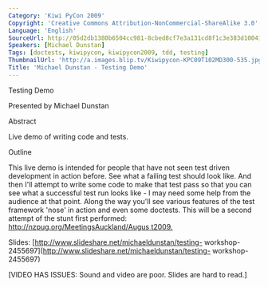 ```yaml
---
Category: 'Kiwi PyCon 2009'
Copyright: 'Creative Commons Attribution-NonCommercial-ShareAlike 3.0'
Language: 'English'
SourceUrl: http://05d2db1380b6504cc981-8cbed8cf7e3a131cd8f1c3e383d10041.r93.cf2.rackcdn.com/kiwi-pycon-2009/134_michael-dunstan-testing-demo.flv
Speakers: [Michael Dunstan]
Tags: [doctests, kiwipycon, kiwipycon2009, tdd, testing]
ThumbnailUrl: 'http://a.images.blip.tv/Kiwipycon-KPC09T102MD300-535.jpg'
Title: 'Michael Dunstan - Testing Demo'
---
```

Testing Demo

Presented by Michael Dunstan

Abstract

Live demo of writing code and tests.

Outline

This live demo is intended for people that have not seen test driven
development in action before. See what a failing test should look like. And
then I'll attempt to write some code to make that test pass so that you can
see what a successful test run looks like - I may need some help from the
audience at that point. Along the way you'll see various features of the test
framework 'nose' in action and even some doctests. This will be a second
attempt of the stunt first performed: [http://nzpug.org/MeetingsAuckland/Augus
t2009.](http://nzpug.org/MeetingsAuckland/August2009)

Slides: [http://www.slideshare.net/michaeldunstan/testing-
workshop-2455697](http://www.slideshare.net/michaeldunstan/testing-
workshop-2455697)

[VIDEO HAS ISSUES: Sound and video are poor. Slides are hard to read.]
